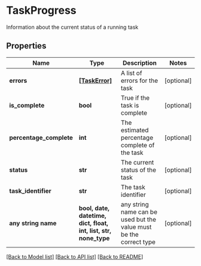 # TaskProgress

Information about the current status of a running task

## Properties
Name | Type | Description | Notes
------------ | ------------- | ------------- | -------------
**errors** | [**[TaskError]**](TaskError.md) | A list of errors for the task | [optional] 
**is_complete** | **bool** | True if the task is complete | [optional] 
**percentage_complete** | **int** | The estimated percentage complete of the task | [optional] 
**status** | **str** | The current status of the task | [optional] 
**task_identifier** | **str** | The task identifier | [optional] 
**any string name** | **bool, date, datetime, dict, float, int, list, str, none_type** | any string name can be used but the value must be the correct type | [optional]

[[Back to Model list]](../README.md#documentation-for-models) [[Back to API list]](../README.md#documentation-for-api-endpoints) [[Back to README]](../README.md)


